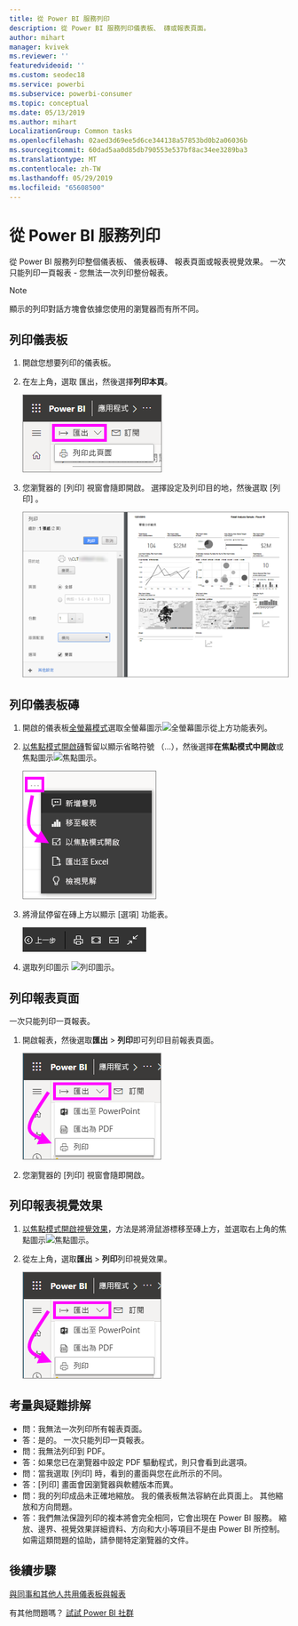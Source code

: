 ```yaml
---
title: 從 Power BI 服務列印
description: 從 Power BI 服務列印儀表板、 磚或報表頁面。
author: mihart
manager: kvivek
ms.reviewer: ''
featuredvideoid: ''
ms.custom: seodec18
ms.service: powerbi
ms.subservice: powerbi-consumer
ms.topic: conceptual
ms.date: 05/13/2019
ms.author: mihart
LocalizationGroup: Common tasks
ms.openlocfilehash: 02aed3d69ee5d6ce344138a57853bd0b2a06036b
ms.sourcegitcommit: 60dad5aa0d85db790553e537bf8ac34ee3289ba3
ms.translationtype: MT
ms.contentlocale: zh-TW
ms.lasthandoff: 05/29/2019
ms.locfileid: "65608500"
---
```

# <a name="printing-from-the-power-bi-service"></a>從 Power BI 服務列印
從 Power BI 服務列印整個儀表板、 儀表板磚、 報表頁面或報表視覺效果。 一次只能列印一頁報表 - 您無法一次列印整份報表。

   > [!NOTE]
   > 顯示的列印對話方塊會依據您使用的瀏覽器而有所不同。
   > 
## <a name="print-a-dashboard"></a>列印儀表板
1. 開啟您想要列印的儀表板。
2. 在左上角，選取 匯出，然後選擇**列印本頁**。
   
    ![[列印儀表板] 選項](./media/end-user-print/power-bi-dashboard-print.png)
3. 您瀏覽器的 [列印] 視窗會隨即開啟。 選擇設定及列印目的地，然後選取 [列印]  。
   

   
    ![[列印] 對話方塊](./media/end-user-print/pbi_print_dash_new2.png)

## <a name="print-a-dashboard-tile"></a>列印儀表板磚
1. 開啟的儀表板[全螢幕模式](end-user-focus.md)選取全螢幕圖示![全螢幕圖示](./media/end-user-print/power-bi-full-screen-icon.png)從上方功能表列。
3. [以焦點模式開啟磚](end-user-focus.md)暫留以顯示省略符號 （...），然後選擇**在焦點模式中開啟**或焦點圖示![焦點圖示](./media/end-user-print/power-bi-focus-icon.png)。
   
    ![省略符號功能表](./media/end-user-print/power-bi-menu-options.png)
4. 將滑鼠停留在磚上方以顯示 [選項] 功能表。
   
    ![全螢幕選項功能表](./media/end-user-print/menu-options-new.png)
4. 選取列印圖示 ![列印圖示](./media/end-user-print/print-icon.png)。     
   

## <a name="print-a-report-page"></a>列印報表頁面
一次只能列印一頁報表。

1. 開啟報表，然後選取**匯出** > **列印**即可列印目前報表頁面。
   
    ![Power BI [檔案] 功能表](./media/end-user-print/power-bi-report-print.png)
3. 您瀏覽器的 [列印] 視窗會隨即開啟。
   


## <a name="print-a-report-visual"></a>列印報表視覺效果
1. [以焦點模式開啟視覺效果](end-user-focus.md)，方法是將滑鼠游標移至磚上方，並選取右上角的焦點圖示![焦點圖示](./media/end-user-print/power-bi-focus-icon.png)。

2. 從左上角，選取**匯出** > **列印**列印視覺效果。

    ![Power BI [檔案] 功能表](./media/end-user-print/power-bi-report-print.png)



## <a name="considerations-and-troubleshooting"></a>考量與疑難排解

* 問：我無法一次列印所有報表頁面。    
* 答：是的。 一次只能列印一頁報表。
* 問：我無法列印到 PDF。    
* 答：如果您已在瀏覽器中設定 PDF 驅動程式，則只會看到此選項。    
* 問：當我選取 [列印]  時，看到的畫面與您在此所示的不同。    
* 答：[列印] 畫面會因瀏覽器與軟體版本而異。
* 問：我的列印成品未正確地縮放。  我的儀表板無法容納在此頁面上。 其他縮放和方向問題。    
* 答：我們無法保證列印的複本將會完全相同，它會出現在 Power BI 服務。 縮放、邊界、視覺效果詳細資料、方向和大小等項目不是由 Power BI 所控制。 如需這類問題的協助，請參閱特定瀏覽器的文件。      

## <a name="next-steps"></a>後續步驟
[與同事和其他人共用儀表板與報表](../service-share-dashboards.md)

有其他問題嗎？ [試試 Power BI 社群](http://community.powerbi.com/)

